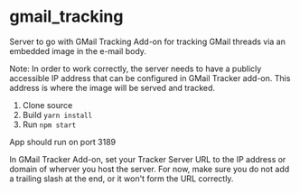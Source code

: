 # gmail_tracking

Server to go with GMail Tracking Add-on for tracking GMail threads via an embedded image in the e-mail body.

Note: In order to work correctly, the server needs to have a publicly accessible IP address that can be configured in GMail Tracker add-on. This address is where the image will be served and tracked.

1. Clone source
2. Build `yarn install`
3. Run `npm start`

App should run on port 3189

In GMail Tracker Add-on, set your Tracker Server URL to the IP address or domain of wherver you host the server. For now, make sure you do not add a trailing slash at the end, or it won't form the URL correctly.
